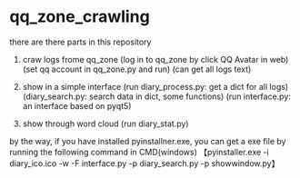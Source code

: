 # qq_zone_crawling

there are there parts in this repository

1. craw logs frome qq_zone
  (log in to qq_zone by click QQ Avatar in web)
  (set qq account in qq_zone.py and run)
  (can get all logs text)
 
2. show in a simple interface
  (run diary_process.py: get a dict for all logs)
  (diary_search.py: search data in dict, some functions)
  (run interface.py: an interface based on pyqt5)
 
3. show through word cloud
  (run diary_stat.py)
 
 
 by the way, if you have installed pyinstallner.exe, you can get a exe file by running the following command in CMD(windows)
 【pyinstaller.exe -i diary_ico.ico -w -F interface.py -p diary_search.py -p showwindow.py】
